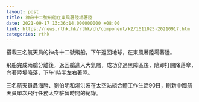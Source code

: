 ```yaml
---
layout: post
title: 神舟十二號飛船在東風著陸場著陸
date: 2021-09-17 13:36:14.000000000 +08:00
link: https://news.rthk.hk/rthk/ch/component/k2/1611025-20210917.htm
categories: rthk
---
```


搭載三名航天員的神舟十二號飛船，下午返回地球，在東風著陸場著陸。

飛船完成兩艙分離後，返回艙進入大氣層，成功穿過黑障區後，隨即打開降落傘，向著陸場降落，下午1時半左右著陸。

三名航天員聶海勝、劉伯明和湯洪波在太空站組合體工作生活90日，刷新中國航天員單次飛行任務太空駐留時間的紀錄。
